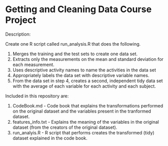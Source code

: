 # Getting and Cleaning Data Course Project

Description:

Create one R script called run_analysis.R that does the following.
1) Merges the training and the test sets to create one data set.
2) Extracts only the measurements on the mean and standard deviation for each measurement. 
3) Uses descriptive activity names to name the activities in the data set
4) Appropriately labels the data set with descriptive variable names. 
5) From the data set in step 4, creates a second, independent tidy data set with the average of each variable for each activity and each subject.

Included in this repository are:

1) CodeBook.md - Code book that explains the transformations performed on the original dataset and the variables present in the tranformed dataset.
2) features_info.txt - Explains the meaning of the variables in the original dataset (from the creators of the original dataset).
3) run_analyis.R - R script that performs creates the transformed (tidy) dataset explained in the code book.

